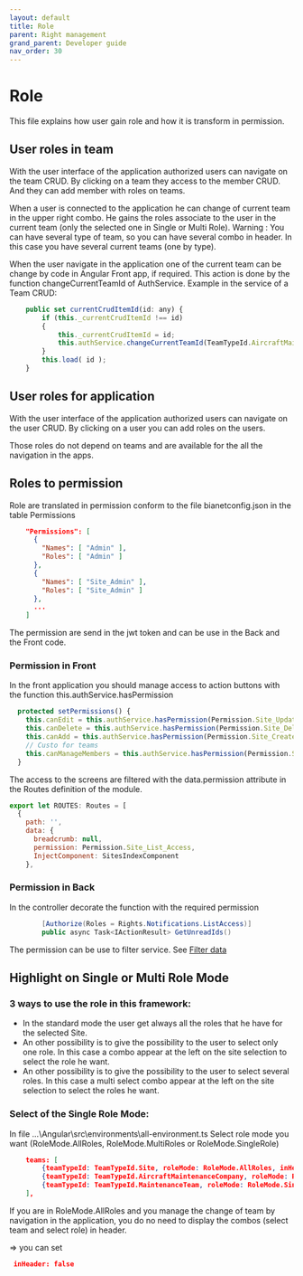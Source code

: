 ```yaml
---
layout: default
title: Role
parent: Right management
grand_parent: Developer guide
nav_order: 30
---
```


# Role
This file explains how user gain role and how it is transform in permission.

## User roles in team
With the user interface of the application authorized users can navigate on the team CRUD.
By clicking on a team they access to the member CRUD. And they can add member with roles on teams.

When a user is connected to the application he can change of current team in the upper right combo.
He gains the roles associate to the user in the current team (only the selected one in Single or Multi Role).
Warning : You can have several type of team, so you can have several combo in header. In this case you have several current teams (one by type).

When the user navigate in the application one of the current team can be change by code in Angular Front app, if required.
This action is done by the function changeCurrentTeamId of AuthService.
Example in the service of a Team CRUD:
```js
    public set currentCrudItemId(id: any) {
        if (this._currentCrudItemId !== id)
        {
            this._currentCrudItemId = id;
            this.authService.changeCurrentTeamId(TeamTypeId.AircraftMaintenanceCompany, id);
        }
        this.load( id );
    }
```

## User roles for application
With the user interface of the application authorized users can navigate on the user CRUD.
By clicking on a user you can add roles on the users.

Those roles do not depend on teams and are available for the all the navigation in the apps. 

## Roles to permission
Role are translated in permission conform to the file bianetconfig.json in the table Permissions
```json
    "Permissions": [
      {
        "Names": [ "Admin" ],
        "Roles": [ "Admin" ]
      },
      {
        "Names": [ "Site_Admin" ],
        "Roles": [ "Site_Admin" ]
      },
      ... 
    ]
```
The permission are send in the jwt token and can be use in the Back and the Front code.
### Permission in Front
In the front application you should manage access to action buttons with the function this.authService.hasPermission
```js
  protected setPermissions() {
    this.canEdit = this.authService.hasPermission(Permission.Site_Update);
    this.canDelete = this.authService.hasPermission(Permission.Site_Delete);
    this.canAdd = this.authService.hasPermission(Permission.Site_Create);
    // Custo for teams
    this.canManageMembers = this.authService.hasPermission(Permission.Site_Member_List_Access);
  }
```

The access to the screens are filtered with the data.permission attribute in the Routes definition of the module.
```js
export let ROUTES: Routes = [
  {
    path: '',
    data: {
      breadcrumb: null,
      permission: Permission.Site_List_Access,
      InjectComponent: SitesIndexComponent
    },
```

### Permission in Back
In the controller decorate the function with the required permission
```csharp
        [Authorize(Roles = Rights.Notifications.ListAccess)]
        public async Task<IActionResult> GetUnreadIds()
```
The permission can be use to filter service. See [Filter data](./40-FilterData.md)

## Highlight on Single or Multi Role Mode
### 3 ways to use the role in this framework:
* In the standard mode the user get always all the roles that he have for the selected Site.
* An other possibility is to give the possibility to the user to select only one role. In this case a combo appear at the left on the site selection to select the role he want.
* An other possibility is to give the possibility to the user to select several roles. In this case a multi select combo appear at the left on the site selection to select the roles he want.

### Select of the Single Role Mode:
In file ...\Angular\src\environments\all-environment.ts
Select role mode you want (RoleMode.AllRoles, RoleMode.MultiRoles or RoleMode.SingleRole)

```JSon
    teams: [
        {teamTypeId: TeamTypeId.Site, roleMode: RoleMode.AllRoles, inHeader: true},
        {teamTypeId: TeamTypeId.AircraftMaintenanceCompany, roleMode: RoleMode.MultiRoles, inHeader: true},
        {teamTypeId: TeamTypeId.MaintenanceTeam, roleMode: RoleMode.SingleRole, inHeader: true},
    ],
```

If you are in RoleMode.AllRoles and you manage the change of team by navigation in the application, you do no need to display the combos (select team and select role) in header.

=> you can set
```JSon
 inHeader: false
```